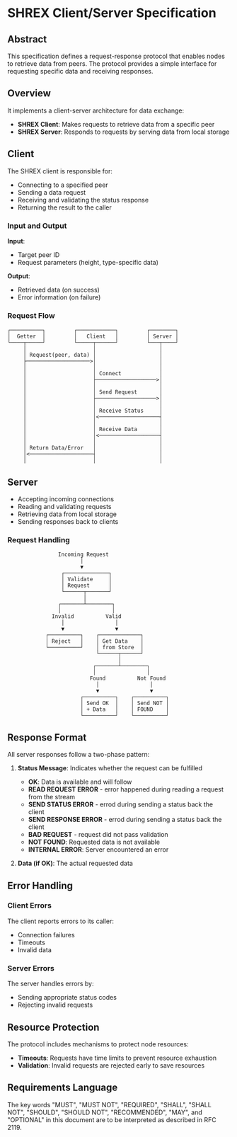 # SHREX Client/Server Specification

## Abstract

This specification defines a request-response protocol that enables nodes to retrieve data from peers. The protocol provides a simple interface for requesting specific data and receiving responses.

## Overview

It implements a client-server architecture for data exchange:

- **SHREX Client**: Makes requests to retrieve data from a specific peer
- **SHREX Server**: Responds to requests by serving data from local storage

## Client

The SHREX client is responsible for:

- Connecting to a specified peer
- Sending a data request
- Receiving and validating the status response
- Returning the result to the caller

### Input and Output

**Input**:

- Target peer ID
- Request parameters (height, type-specific data)

**Output**:

- Retrieved data (on success)
- Error information (on failure)

### Request Flow

```text
┌──────────┐         ┌────────────┐         ┌────────┐
│  Getter  │         │   Client   │         │ Server │
└────┬─────┘         └─────┬──────┘         └───┬────┘
     │                     │                    │
     │ Request(peer, data) │                    │
     ├────────────────────>│                    │
     │                     │                    │
     │                     │ Connect            │
     │                     ├───────────────────>│
     │                     │                    │
     │                     │ Send Request       │
     │                     ├───────────────────>│
     │                     │                    │
     │                     │ Receive Status     │
     │                     │<───────────────────┤
     │                     │                    │
     │                     │ Receive Data       │
     │                     │<───────────────────┤
     │                     │                    │
     │ Return Data/Error   │                    │
     │<────────────────────┤                    │
     │                     │                    │
```

## Server

- Accepting incoming connections
- Reading and validating requests
- Retrieving data from local storage
- Sending responses back to clients

### Request Handling

```text
                Incoming Request
                       │
                       ▼
                 ┌──────────────┐
                 │ Validate     │
                 │ Request      │
                 └──────┬───────┘
                        │
                ┌───────┴────────┐
                │                │
              Invalid          Valid
                 │                │
                 ▼                ▼
            ┌──────────┐    ┌─────────────┐
            │ Reject   │    │ Get Data    │
            └──────────┘    │ from Store  │
                            └──────┬──────┘
                                   │
                           ┌───────┴────────┐
                           │                │
                          Found          Not Found
                            │                │
                            ▼                ▼
                       ┌──────────┐    ┌──────────┐
                       │ Send OK  │    │ Send NOT │
                       │ + Data   │    │ FOUND    │
                       └──────────┘    └──────────┘
```

## Response Format

All server responses follow a two-phase pattern:

1. **Status Message**: Indicates whether the request can be fulfilled
    - **OK**: Data is available and will follow
    - **READ REQUEST ERROR** - error happened during reading a request from the stream
    - **SEND STATUS ERROR** - errod during sending a status back the client
    - **SEND RESPONSE ERROR** - errod during sending a status back the client
    - **BAD REQUEST** - request did not pass validation
    - **NOT FOUND**: Requested data is not available
    - **INTERNAL ERROR**: Server encountered an error

2. **Data (if OK)**: The actual requested data

## Error Handling

### Client Errors

The client reports errors to its caller:

- Connection failures
- Timeouts
- Invalid data

### Server Errors

The server handles errors by:

- Sending appropriate status codes
- Rejecting invalid requests

## Resource Protection

The protocol includes mechanisms to protect node resources:

- **Timeouts**: Requests have time limits to prevent resource exhaustion
- **Validation**: Invalid requests are rejected early to save resources

## Requirements Language

The key words "MUST", "MUST NOT", "REQUIRED", "SHALL", "SHALL NOT", "SHOULD", "SHOULD NOT", "RECOMMENDED", "MAY", and "OPTIONAL" in this document are to be interpreted as described in RFC 2119.

